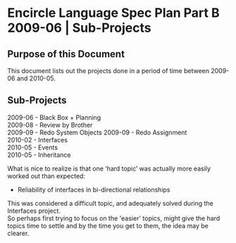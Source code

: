 ﻿Encircle Language Spec Plan Part B 2009-06 | Sub-Projects
=========================================================

Purpose of this Document
------------------------

This document lists out the projects done in a period of time between 2009-06 and 2010-05.

Sub-Projects
------------

2009-06 - Black Box + Planning  
2009-08 - Review by Brother  
2009-09 - Redo System Objects 
2009-09 - Redo Assignment  
2010-02 - Interfaces  
2010-05 - Events  
2010-05 - Inheritance  

What is nice to realize is that one ‘hard topic’ was actually more easily worked out than expected:

- Reliability of interfaces in bi-directional relationships

This was considered a difficult topic, and adequately solved during the Interfaces project.  
So perhaps first trying to focus on the 'easier' topics, might give the hard topics time to settle and by the time you get to them, the idea may be clearer.